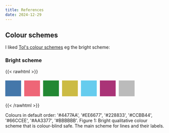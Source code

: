 ```yaml
---
title: References
date: 2024-12-29
---
```


## Colour schemes

I liked [Tol's colour schemes](https://personal.sron.nl/~pault/) eg the bright scheme:

### Bright scheme

{{< rawhtml >}} 
<div style="display: flex; gap: 10px; margin: 20px 0;">
    <div style="width: 50px; height: 50px; background-color: #4477AA;"></div>
    <div style="width: 50px; height: 50px; background-color: #EE6677;"></div>
    <div style="width: 50px; height: 50px; background-color: #228833;"></div>
    <div style="width: 50px; height: 50px; background-color: #CCBB44;"></div>
    <div style="width: 50px; height: 50px; background-color: #66CCEE;"></div>
    <div style="width: 50px; height: 50px; background-color: #AA3377;"></div>
    <div style="width: 50px; height: 50px; background-color: #BBBBBB;"></div>
</div>
{{< /rawhtml >}} 

Colours in default order: '#4477AA', '#EE6677', '#228833', '#CCBB44', '#66CCEE', '#AA3377', '#BBBBBB'.
Figure 1: Bright qualitative colour scheme that is colour-blind safe. The main scheme for lines and their labels.
